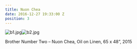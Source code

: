 ```yaml
---
title: Nuon Chea
date: 2016-12-27 19:33:00 Z
position: 3
---
```


![b1.jpg](/uploads/b1.jpg)![b2.jpg](/uploads/b2.jpg)

Brother Number Two – Nuon Chea, 
Oil on Linen, 
65 x 48”, 
2015
